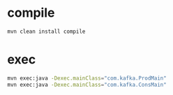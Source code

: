 # compile

```bash
mvn clean install compile
```

# exec

```bash
mvn exec:java -Dexec.mainClass="com.kafka.ProdMain"
mvn exec:java -Dexec.mainClass="com.kafka.ConsMain"

```
